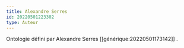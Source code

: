 ```yaml
---
title: Alexandre Serres
id: 20220501223302
type: Auteur
---
```


Ontologie défini par Alexandre Serres [[générique:20220501173142]] .